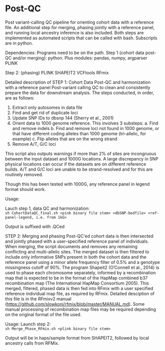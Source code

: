 # Post-QC
Post variant-calling QC pipeline for orienting cohort data with a reference file. An additional step for merging, phasing jointly with a reference panel, and running local ancestry inference is also included. Both steps are implemented as automated scripts that can be called with bash. Subscripts are in python.        



Dependencies:
Programs need to be on the path.
Step 1 (cohort data post-QC and/or merging):
     python. Plus modules: pandas, numpy, argparser
     PLINK 

Step 2: (phasing)
     PLINK
     SHAPEIT2
     VCFtools
     RFmix


Detailed description of STEP 1: Cohort Data Post-QC and harmonization with a reference panel
Post-variant calling QC to clean and consistently prepare the data for downstream analysis. The steps conducted, in order, are as follows:
1.	Extract only autosomes in data file 
2.	Find and get rid of duplicate loci
3.	Update SNP IDs to dbsnp 144 (Sherry et al., 2001)
4.	Orient data to 1000 genome reference. This involves 3 substeps:
     a.	Find and remove indels
     b.	Find and remove loci not found in 1000 genome, or that have different coding alleles than 1000 genome (tri-allelic, for example)
     c.	Flip alleles that are on the wrong strand
5.	Remove A/T, G/C loci

This script also outputs warnings if more than 2% of sites are incongruous between the input dataset and 1000G locations. A large discrepancy in SNP physical locations can occur if the datasets are on different reference builds. A/T and G/C loci are unable to be strand-resolved and for this are routinely removed.

Though this has been tested with 1000G, any reference panel in legend format should work.

Usage:

Lauch step 1, data QC and harmonization:  
```sh CohortDataQC_final.sh <pink binary file stem> <dbSNP-bedfile> <ref-panel-legend, i.e. from 1kG> ```

Output is suffixed with .QCed

STEP 2: Merging and phasing
Post-QC'ed cohort data is then intersected and jointly phased with a user-specified reference panel of individuals. When merging, the script documents and removes any remaining conflicting and multi-allelic sites. The merged dataset is then filtered to include only informative SNPs present in both the cohort data and the reference panel using a minor allele frequency filter of 0.5% and a genotype missingness cutoff of 90%. The program Shapeit2 (O’Connell et al., 2014) is used to phase each chromosome separately, informed by a recombination map that is expected to be in the format of the HapMap combined b37 recombination map (The International HapMap Consortium 2005). This merged, filtered, phased data is then fed into RFmix with a user specified reference individual map file, as required by RFmix. Detailed desciption of this file is in the RFmixv2 manual (https://github.com/slowkoni/rfmix/blob/master/MANUAL.md). Some manual processing of recombination map files may be required depending on the original format of the file used. 

Usage:
Launch step 2:  
```sh Merge_Phase_RFmix.sh <plink binary file stem> ``` 

Output will be in haps/sample format from SHAPEIT2, followed by local ancestry calls from RFMix.

